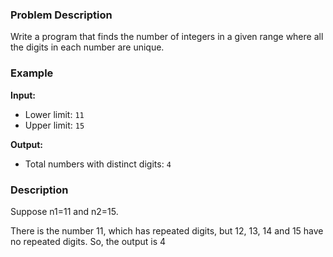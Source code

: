 ### Problem Description

Write a program that finds the number of integers in a given range where all the digits in each number are unique.

### Example

**Input:**
- Lower limit: `11`
- Upper limit: `15`

**Output:**
- Total numbers with distinct digits: `4`

### Description
Suppose n1=11 and n2=15.

There is the number 11, which has repeated digits, but 12, 13, 14 and 15 have no repeated digits. So, the output is 4